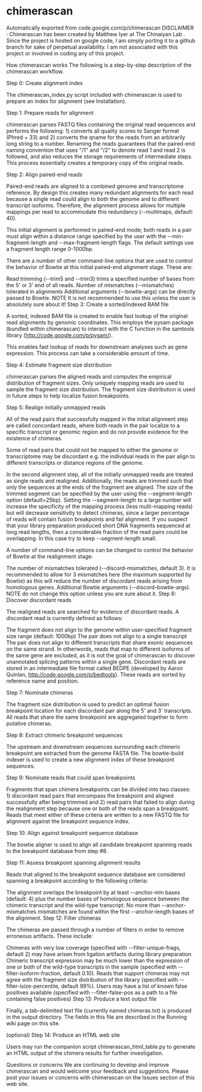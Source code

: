 # chimerascan
Automatically exported from code.google.com/p/chimerascan
DISCLAIMER : Chimerascan has been created by Matthew Iyer at The Chinaiyan Lab . Since the project is hosted on google code, I am simply porting it to a github branch for sake of perpetual availability. I am not associated with this project or involved in coding any of this project.

How chimerascan works
The following is a step-by-step description of the chimerascan workflow.

Step 0: Create alignment index

The chimerascan_index.py script included with chimerascan is used to prepare an index for alignment (see Installation).

Step 1: Prepare reads for alignment

chimerascan parses FASTQ files containing the original read sequences and performs the following: 1) converts all quality scores to Sanger format (Phred + 33) and 2) converts the qname for the reads from an arbitrarily long string to a number. Renaming the reads guarantees that the paired-end naming convention that uses "/1" and "/2" to denote read 1 and read 2 is followed, and also reduces the storage requirements of intermediate steps. This process essentially creates a temporary copy of the original reads.

Step 2: Align paired-end reads

Paired-end reads are aligned to a combined genome and transcriptome reference. By design this creates many redundant alignments for each read because a single read could align to both the genome and to different transcript isoforms. Therefore, the alignment process allows for multiple mappings per read to accommodate this redundancy (--multimaps, default: 40).

This initial alignment is performed in paired-end mode; both reads in a pair must align within a distance range specified by the user with the --min-fragment-length and --max-fragment-length flags. The default settings use a fragment length range 0-1000bp.

There are a number of other command-line options that are used to control the behavior of Bowtie at this initial paired-end alignment stage. These are:

Read trimming (--trim5 and --trim3) trims a specified number of bases from the 5' or 3' end of all reads.
Number of mismatches (--mismatches) tolerated in alignments
Additional arguments (--bowtie-args) can be directly passed to Bowtie. NOTE It is not recommended to use this unless the user is absolutely sure about it!
Step 3: Create a sorted/indexed BAM file

A sorted, indexed BAM file is created to enable fast lookup of the original read alignments by genomic coordinates. This employs the pysam package (bundled within chimerascan) to interact with the C function in the samtools library (http://code.google.com/p/pysam/).

This enables fast lookup of reads for downstream analyses such as gene expression. This process can take a considerable amount of time.

Step 4: Estimate fragment size distribution

chimerascan parses the aligned reads and computes the empirical distribution of fragment sizes. Only uniquely mapping reads are used to sample the fragment size distribution. The fragment size distribution is used in future steps to help localize fusion breakpoints.

Step 5: Realign initially unmapped reads

All of the read pairs that successfully mapped in the initial alignment step are called concordant reads, where both reads in the pair localize to a specific transcript or genomic region and do not provide evidence for the existence of chimeras.

Some of read pairs that could not be mapped to either the genome or transcriptome may be discordant e.g. the individual reads in the pair align to different transcripts or distance regions of the genome.

In the second alignment step, all of the initially unmapped reads are treated as single reads and realigned. Additionally, the reads are trimmed such that only the sequences at the ends of the fragment are aligned. The size of the trimmed segment can be specified by the user using the --segment-length option (default=25bp). Setting the --segment-length to a large number will increase the specificity of the mapping process (less multi-mapping reads) but will decrease sensitivity to detect chimeras, since a larger percentage of reads will contain fusion breakpoints and fail alignment. If you suspect that your library preparation produced short DNA fragments sequenced at long read lengths, then a considerable fraction of the read pairs could be overlapping. In this case try to keep --segment-length small.

A number of command-line options can be changed to control the behavior of Bowtie at the realignment stage:

The number of mismatches tolerated (--discord-mismatches, default 3). It is recommended to allow for 3 mismatches here (the maximum supported by Bowtie) as this will reduce the number of discordant reads arising from homologous genes.
Additional Bowtie arguments (--discord-bowtie-args). NOTE do not change this option unless you are sure about it.
Step 6: Discover discordant reads

The realigned reads are searched for evidence of discordant reads. A discordant read is currently defined as follows:

The fragment does not align to the genome within user-specified fragment size range (default: 1000bp)
The pair does not align to a single transcript
The pair does not align to different transcripts that share exonic sequences on the same strand. In otherwords, reads that map to different isoforms of the same gene are excluded, as it is not the goal of chimerascan to discover unannotated splicing patterns within a single gene.
Discordant reads are stored in an intermediate file format called BEDPE (developed by Aaron Quinlan, http://code.google.com/p/bedtools). These reads are sorted by reference name and position.

Step 7: Nominate chimeras

The fragment size distribution is used to predict an optimal fusion breakpoint location for each discordant pair along the 5' and 3' transcripts. All reads that share the same breakpoint are aggregated together to form putative chimeras.

Step 8: Extract chimeric breakpoint sequences

The upstream and downstream sequences surrounding each chimeric breakpoint are extracted from the genome FASTA file. The bowtie-build indexer is used to create a new alignment index of these breakpoint sequences.

Step 9: Nominate reads that could span breakpoints

Fragments that span chimera breakpoints can be divided into two classes: 1) discordant read pairs that encompass the breakpoint and aligned successfully after being trimmed and 2) read pairs that failed to align during the realignment step because one or both of the reads span a breakpoint. Reads that meet either of these criteria are written to a new FASTQ file for alignment against the breakpoint sequence index.

Step 10: Align against breakpoint sequence database

The bowtie aligner is used to align all candidate breakpoint spanning reads to the breakpoint database from step #8.

Step 11: Assess breakpoint spanning alignment results

Reads that aligned to the breakpoint sequence database are considered spanning a breakpoint according to the following criteria:

The alignment overlaps the breakpoint by at least --anchor-min bases (default: 4) plus the number bases of homologous sequence between the chimeric transcript and the wild-type transcript.
No more than --anchor-mismatches mismatches are found within the first --anchor-length bases of the alignment.
Step 12: Filter chimeras

The chimeras are passed through a number of filters in order to remove erroneous artifacts. These include:

Chimeras with very low coverage (specified with --filter-unique-frags, default 2) may have arisen from ligation artifacts during library preparation
Chimeric transcript expression may be much lower than the expression of one or both of the wild-type transcripts in the sample (specified with --filter-isoform-fraction, default 0.10).
Reads that support chimeras may not agree with the fragment size distribution of the library (specified with --filter-isize-percentile, default 99%).
Users may have a list of known false positives available (specified with --filter-false-pos as a path to a file containing false positives)
Step 13: Produce a text output file

Finally, a tab-delimited text file (currently named chimeras.txt) is produced in the output directory. The fields in this file are described in the Running wiki page on this site.

(optional) Step 14: Produce an HTML web site

Users may run the companion script chimerascan_html_table.py to generate an HTML output of the chimera results for further investigation.

Questions or concerns
We are continuing to develop and improve chimerascan and would welcome your feedback and suggestions. Please post your issues or concerns with chimerascan on the Issues section of this web site.
